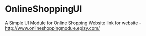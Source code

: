 # OnlineShoppingUI
A Simple UI Module for Online Shopping Website
link for website -http://www.onlineshoppingmodule.epizy.com/
